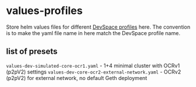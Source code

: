 # values-profiles

Store helm values files for different [DevSpace profiles](https://www.devspace.sh/docs/configuration/profiles/) here. The convention is to make the yaml file name in here match the DevSpace profile name.

## list of presets
`values-dev-simulated-core-ocr1.yaml` - 1+4 minimal cluster with OCRv1 (p2pV2) settings
`values-dev-core-ocr2-external-network.yaml` - OCRv2 (p2pV2) for external network, no default Geth deployment
